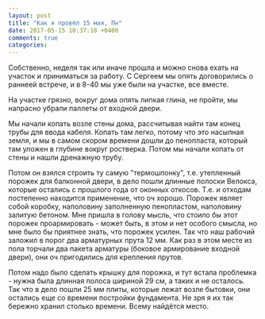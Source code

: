 ```yaml
---
layout: post
title: "Как я провёл 15 мая, Пн"
date: 2017-05-15 10:37:18 +0400
comments: true
categories: 
---
```

Собственно, неделя так или иначе прошла и можно снова ехать на участок и приниматься за работу. С Сергеем мы опять договорились о раннеей встрече, и в 8-40 мы уже были на участке, все вместе.

На участке грязно, вокруг дома опять липкая глина, не пройти, мы напрасно убрали паллеты от входной двери.


Мы начали копать возле стены дома, рассчитывая найти там конец трубы для ввода кабеля. Копать там легко, потому что это насыпная земля, и мы в самом скором времени дошли до пенопласта, который там уложен в глубине вокруг ростверка. Потом мы начали копать от стены и нашли дренажную трубу.

Потом он взялся строить ту самую "термошпонку", т.е. утепленный порожек для балконной двери, в дело пошли длинные полоски Велокса, которые остались с прошлого года от оконных откосов. Т.е. и отходам постепенно находится применение, что оч хорошо. Порожек являет собой коробку, наполовину заполненную пенопластом, наполовину залитую бетоном. Мне пришла в голову мысль, что стоило бы этот порожек проармировать - может быть, в этом и нет особого смысла, но мне было бы приятнее знать, что порожек усилен. Так что наш рабочий заложил в порог два арматурных прута 12 мм. Как раз в этом месте из пола торчали два пакета арматуры (боковое армирование входной двери), они оч пригодились для крепления прутов.

Потом надо было сделать крышку для порожка, и тут встала проблемка - нужна была длинная полоса шириной 29 см, а таких и не осталось. Так что в дело пошли 25 мм плиты, которые лежат возле бытовки, они остались еще со времени постройки фундамента. Не зря я их так бережно хранил столько времени. Всему найдётся место.